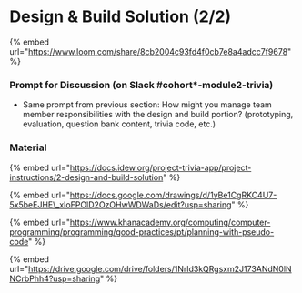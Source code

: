 # Design & Build Solution \(2/2\)

{% embed url="https://www.loom.com/share/8cb2004c93fd4f0cb7e8a4adcc7f9678" %}

### Prompt for Discussion \(on Slack \#cohort\*-module2-trivia\)

* Same prompt from previous section: How might you manage team member responsibilities with the design and build portion? \(prototyping, evaluation, question bank content, trivia code,  etc.\)

### Material

{% embed url="https://docs.idew.org/project-trivia-app/project-instructions/2-design-and-build-solution" %}

{% embed url="https://docs.google.com/drawings/d/1yBe1CgRKC4U7-5x5beEJHE\_xIoFPOlD2OzOHwWDWaDs/edit?usp=sharing" %}

{% embed url="https://www.khanacademy.org/computing/computer-programming/programming/good-practices/pt/planning-with-pseudo-code" %}

{% embed url="https://drive.google.com/drive/folders/1Nrld3kQRgsxm2J173ANdN0lNNCrbPhh4?usp=sharing" %}



